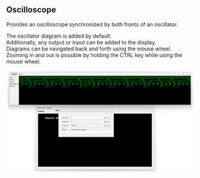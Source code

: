 ## Oscilloscope

Provides an oscilloscope synchronized by both fronts of an oscillator.

The oscillator diagram is added by default.  
Additionally, any output or input can be added to the display.  
Diagrams can be navigated back and forth using the mouse wheel.  
Zooming in and out is possible by holding the CTRL key while using the mouse wheel.

![Oscilloscope Image](img/oscilloscope.png)
